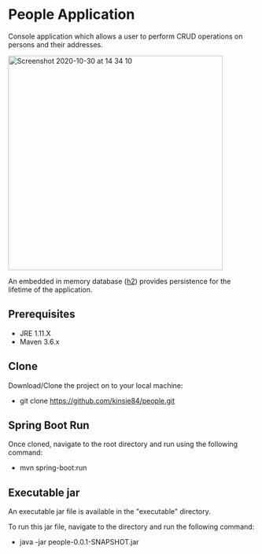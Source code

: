 # People Application
Console application which allows a user to perform CRUD operations on persons and their addresses.

<img width="436" alt="Screenshot 2020-10-30 at 14 34 10" src="https://user-images.githubusercontent.com/6882489/97717980-4b55fe00-1abd-11eb-8d3c-56de7ba8e5f0.png">

An embedded in memory database ([h2](https://www.h2database.com/html/main.html)) provides persistence for the lifetime of the application.

## Prerequisites

* JRE 1.11.X
* Maven 3.6.x

## Clone
Download/Clone the project on to your local machine:

 * git clone https://github.com/kinsie84/people.git

## Spring Boot Run
Once cloned, navigate to the root directory and run using the following command:

 * mvn spring-boot:run
 
## Executable jar
An executable jar file is available in the "executable" directory.

To run this jar file, navigate to the directory and run the following command:

* java -jar people-0.0.1-SNAPSHOT.jar


